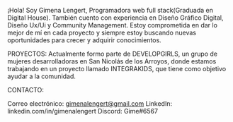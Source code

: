 ¡Hola! Soy Gimena Lengert, Programadora web full stack(Graduada en Digital House). También cuento con experiencia en Diseño Gráfico Digital, Diseño Ux/Ui y Community Management.
Estoy comprometida en dar lo mejor de mí en cada proyecto y siempre estoy buscando nuevas oportunidades para crecer y adquirir conocimientos.

PROYECTOS:
Actualmente formo parte de DEVELOPGIRLS, un grupo de mujeres desarrolladoras en San Nicolás de los Arroyos, donde estamos trabajando en un proyecto llamado INTEGRAKIDS, que tiene como objetivo ayudar a la comunidad.

CONTACTO:

Correo electrónico: gimenalengert@gmail.com
LinkedIn: linkedin.com/in/gimenalengert
Discord: Gime#6567
